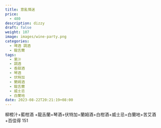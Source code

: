 ```yaml
---
title: 意亂情迷
price:
  - 480
description: dizzy
draft: false
weight: 107
image: images/wine-party.png
categories:
  - 啤酒 調酒
  - 龍舌蘭
tags:
  - 果汁
  - 調酒
  - 香甜酒
  - 琴酒
  - 伏特加
  - 蘭姆酒
  - 龍舌蘭
  - 威士忌
  - 白蘭地
date: 2023-08-22T20:21:19+08:00
---
```

柳橙汁+藍柑酒 +龍舌蘭+琴酒+伏特加+蘭姆酒+白柑酒+威士忌+白蘭地+苦艾酒+百佳得 151